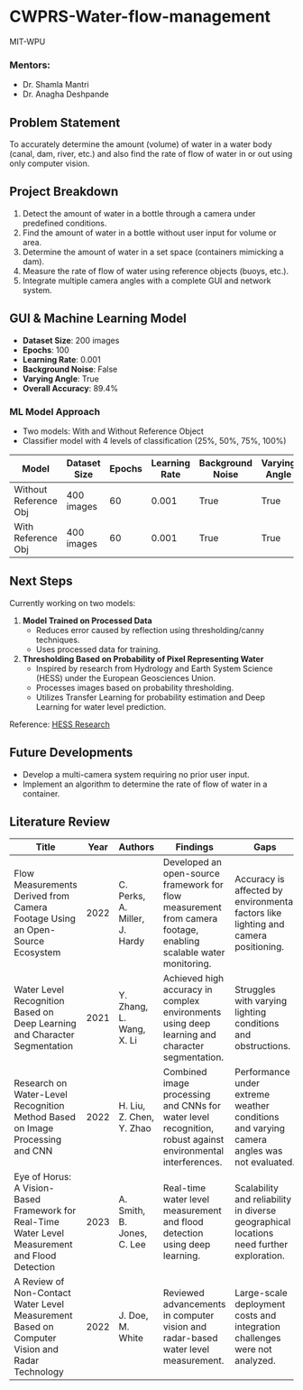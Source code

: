 # CWPRS-Water-flow-management

 MIT-WPU  

### Mentors:
- Dr. Shamla Mantri  
- Dr. Anagha Deshpande  

## Problem Statement
To accurately determine the amount (volume) of water in a water body (canal, dam, river, etc.) and also find the rate of flow of water in or out using only computer vision.  

## Project Breakdown
1. Detect the amount of water in a bottle through a camera under predefined conditions.
2. Find the amount of water in a bottle without user input for volume or area.
3. Determine the amount of water in a set space (containers mimicking a dam).
4. Measure the rate of flow of water using reference objects (buoys, etc.).
5. Integrate multiple camera angles with a complete GUI and network system.

## GUI & Machine Learning Model
- **Dataset Size**: 200 images  
- **Epochs**: 100  
- **Learning Rate**: 0.001  
- **Background Noise**: False  
- **Varying Angle**: True  
- **Overall Accuracy**: 89.4%  

### ML Model Approach
- Two models: With and Without Reference Object  
- Classifier model with 4 levels of classification (25%, 50%, 75%, 100%)  

| Model                | Dataset Size | Epochs | Learning Rate | Background Noise | Varying Angle | Accuracy |
|----------------------|-------------|--------|---------------|------------------|---------------|----------|
| Without Reference Obj | 400 images  | 60     | 0.001         | True             | True          | 85.7%    |
| With Reference Obj   | 400 images  | 60     | 0.001         | True             | True          | 85.7%    |

## Next Steps
Currently working on two models:
1. **Model Trained on Processed Data**  
   - Reduces error caused by reflection using thresholding/canny techniques.
   - Uses processed data for training.
2. **Thresholding Based on Probability of Pixel Representing Water**  
   - Inspired by research from Hydrology and Earth System Science (HESS) under the European Geosciences Union.
   - Processes images based on probability thresholding.
   - Utilizes Transfer Learning for probability estimation and Deep Learning for water level prediction.

Reference: [HESS Research](https://hess.copernicus.org/articles/25/4435/2021/)

## Future Developments
- Develop a multi-camera system requiring no prior user input.  
- Implement an algorithm to determine the rate of flow of water in a container.  

## Literature Review

| Title | Year | Authors | Findings | Gaps | Methodology/Algorithm |
|----------------|------|-----------------|----------------------------------------|------------------------------------------------|-----------------------------------------------|
| Flow Measurements Derived from Camera Footage Using an Open-Source Ecosystem | 2022 | C. Perks, A. Miller, J. Hardy | Developed an open-source framework for flow measurement from camera footage, enabling scalable water monitoring. | Accuracy is affected by environmental factors like lighting and camera positioning. | Computer vision-based flow measurements integrated with open-source tools. |
| Water Level Recognition Based on Deep Learning and Character Segmentation | 2021 | Y. Zhang, L. Wang, X. Li | Achieved high accuracy in complex environments using deep learning and character segmentation. | Struggles with varying lighting conditions and obstructions. | CNN for feature extraction and segmentation. |
| Research on Water-Level Recognition Method Based on Image Processing and CNN | 2022 | H. Liu, Z. Chen, Y. Zhao | Combined image processing and CNNs for water level recognition, robust against environmental interferences. | Performance under extreme weather conditions and varying camera angles was not evaluated. | Image preprocessing with CNN for water detection. |
| Eye of Horus: A Vision-Based Framework for Real-Time Water Level Measurement and Flood Detection | 2023 | A. Smith, B. Jones, C. Lee | Real-time water level measurement and flood detection using deep learning. | Scalability and reliability in diverse geographical locations need further exploration. | Computer vision and deep learning for real-time water level monitoring. |
| A Review of Non-Contact Water Level Measurement Based on Computer Vision and Radar Technology | 2022 | J. Doe, M. White | Reviewed advancements in computer vision and radar-based water level measurement. | Large-scale deployment costs and integration challenges were not analyzed. | Comparative analysis of accuracy, cost, and feasibility of different techniques. |

